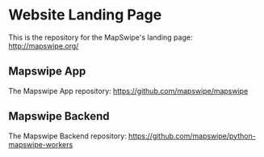 # Website Landing Page
This is the repository for the MapSwipe's landing page: http://mapswipe.org/

## Mapswipe App
The Mapswipe App repository: https://github.com/mapswipe/mapswipe

## Mapswipe Backend 
The Mapswipe Backend repository: https://github.com/mapswipe/python-mapswipe-workers
